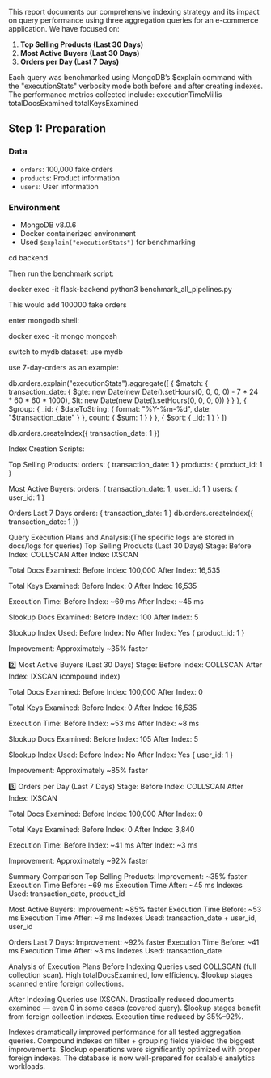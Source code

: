 This report documents our comprehensive indexing strategy and its impact on query performance using three aggregation queries for an e-commerce application. We have focused on:
1. **Top Selling Products (Last 30 Days)**
2. **Most Active Buyers (Last 30 Days)**
3. **Orders per Day (Last 7 Days)**

Each query was benchmarked using MongoDB’s $explain command with the "executionStats" verbosity mode both before and after creating indexes. The performance metrics collected include:
executionTimeMillis
totalDocsExamined
totalKeysExamined

## Step 1: Preparation

### Data
- `orders`: 100,000 fake orders
- `products`: Product information
- `users`: User information

### Environment
- MongoDB v8.0.6
- Docker containerized environment
- Used `$explain("executionStats")` for benchmarking

cd backend

Then run the benchmark script:

docker exec -it flask-backend python3 benchmark_all_pipelines.py

This would add 100000 fake orders

enter mongodb shell:

docker exec -it mongo mongosh

switch to mydb dataset:
use mydb

use 7-day-orders as an example:

db.orders.explain("executionStats").aggregate([
  {
    $match: {
      transaction_date: {
        $gte: new Date(new Date().setHours(0, 0, 0, 0) - 7 * 24 * 60 * 60 * 1000),
        $lt: new Date(new Date().setHours(0, 0, 0, 0))
      }
    }
  },
  {
    $group: {
      _id: { $dateToString: { format: "%Y-%m-%d", date: "$transaction_date" } },
      count: { $sum: 1 }
    }
  },
  {
    $sort: { _id: 1 }
  }
])


db.orders.createIndex({ transaction_date: 1 })

Index Creation Scripts:

Top Selling Products:
orders: { transaction_date: 1 }
products: { product_id: 1 }

Most Active Buyers:
orders: { transaction_date: 1, user_id: 1 }
users: { user_id: 1 }

Orders Last 7 Days
orders: { transaction_date: 1 }
db.orders.createIndex({ transaction_date: 1 })

Query Execution Plans and Analysis:(The specific logs are stored in docs/logs for queries)
Top Selling Products (Last 30 Days)
Stage:
Before Index: COLLSCAN
After Index: IXSCAN

Total Docs Examined:
Before Index: 100,000
After Index: 16,535

Total Keys Examined:
Before Index: 0
After Index: 16,535

Execution Time:
Before Index: ~69 ms
After Index: ~45 ms

$lookup Docs Examined:
Before Index: 100
After Index: 5

$lookup Index Used:
Before Index: No
After Index: Yes { product_id: 1 }

Improvement:
Approximately ~35% faster




2️⃣ Most Active Buyers (Last 30 Days)
Stage:
Before Index: COLLSCAN
After Index: IXSCAN (compound index)

Total Docs Examined:
Before Index: 100,000
After Index: 0

Total Keys Examined:
Before Index: 0
After Index: 16,535

Execution Time:
Before Index: ~53 ms
After Index: ~8 ms

$lookup Docs Examined:
Before Index: 105
After Index: 5

$lookup Index Used:
Before Index: No
After Index: Yes { user_id: 1 }

Improvement:
Approximately ~85% faster



3️⃣ Orders per Day (Last 7 Days)
Stage:
Before Index: COLLSCAN
After Index: IXSCAN

Total Docs Examined:
Before Index: 100,000
After Index: 0

Total Keys Examined:
Before Index: 0
After Index: 3,840

Execution Time:
Before Index: ~41 ms
After Index: ~3 ms

Improvement:
Approximately ~92% faster

Summary Comparison
Top Selling Products:
Improvement: ~35% faster
Execution Time Before: ~69 ms
Execution Time After: ~45 ms
Indexes Used: transaction_date, product_id

Most Active Buyers:
Improvement: ~85% faster
Execution Time Before: ~53 ms
Execution Time After: ~8 ms
Indexes Used: transaction_date + user_id, user_id

Orders Last 7 Days:
Improvement: ~92% faster
Execution Time Before: ~41 ms
Execution Time After: ~3 ms
Indexes Used: transaction_date

Analysis of Execution Plans
Before Indexing
Queries used COLLSCAN (full collection scan).
High totalDocsExamined, low efficiency.
$lookup stages scanned entire foreign collections.

After Indexing
Queries use IXSCAN.
Drastically reduced documents examined — even 0 in some cases (covered query).
$lookup stages benefit from foreign collection indexes.
Execution time reduced by 35%–92%.

Indexes dramatically improved performance for all tested aggregation queries.
Compound indexes on filter + grouping fields yielded the biggest improvements.
$lookup operations were significantly optimized with proper foreign indexes.
The database is now well-prepared for scalable analytics workloads.